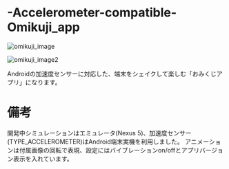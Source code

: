 # -Accelerometer-compatible-Omikuji_app

![omikuji_image](https://user-images.githubusercontent.com/50135286/78471015-d7db5080-7768-11ea-8627-ccca5031eb8a.jpeg)

![omikuji_image2](https://user-images.githubusercontent.com/50135286/78471017-db6ed780-7768-11ea-8e5e-e9e51e12df62.jpg)


Androidの加速度センサーに対応した、端末をシェイクして楽しむ「おみくじアプリ」になります。

# 備考
開発中シミュレーションはエミュレータ(Nexus 5)、加速度センサー(TYPE_ACCELEROMETER)はAndroid端末実機を利用しました。
アニメーションは付属画像の回転で表現、設定にはバイブレーションon/offとアプリバージョン表示を入れています。
